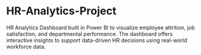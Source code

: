 # HR-Analytics-Project
HR Analytics Dashboard built in Power BI to visualize employee attrition, job satisfaction, and departmental performance. The dashboard offers interactive insights to support data-driven HR decisions using real-world workforce data.
